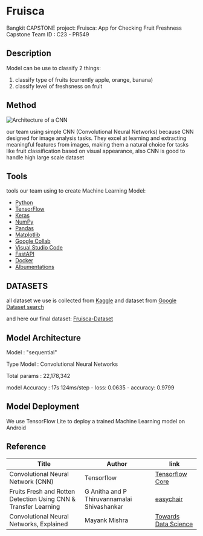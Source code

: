 # Fruisca
Bangkit CAPSTONE project:  Fruisca: App for Checking Fruit Freshness
Capstone Team ID : C23 - PR549

## Description
Model can be use to classify 2 things:
  1. classify type of fruits (currently apple, orange, banana)
  2. classify level of freshsness on fruit

## Method
 ![Architecture of a CNN](https://miro.medium.com/v2/resize:fit:720/format:webp/1*kkyW7BR5FZJq4_oBTx3OPQ.png)
 
our team using simple CNN (Convolutional Neural Networks) because CNN designed for image analysis tasks. They excel at learning and extracting meaningful features from images, making them a natural choice for tasks like fruit classification based on visual appearance, also CNN is good to handle high large scale dataset

## Tools
tools our team using to create Machine Learning Model:
- [Python](https://www.python.org)
- [TensorFlow](https://www.tensorflow.org)
- [Keras](https://keras.io)
- [NumPy](https://numpy.org)
- [Pandas](https://pandas.pydata.org)
- [Matplotlib](https://matplotlib.org)
- [Google Collab](https://colab.research.google.com)
- [Visual Studio Code](https://code.visualstudio.com)
- [FastAPI](https://fastapi.tiangolo.com)
- [Docker](https://www.docker.com)
- [Albumentations](https://albumentations.ai/docs/)

## DATASETS
all dataset we use is collected from [Kaggle](https://www.kaggle.com) and dataset from [Google Dataset search](https://datasetsearch.research.google.com)

and here our final dataset: [Fruisca-Dataset](https://www.kaggle.com/datasets/kuuha2768/fruisca-dataset)

## Model Architecture

Model          : "sequential"

Type Model     : Convolutional Neural Networks

Total params   : 22,178,342

model Accuracy : 17s 124ms/step - loss: 0.0635 - accuracy: 0.9799


## Model Deployment
We use TensorFlow Lite to deploy a trained Machine Learning model on Android

## Reference
| Title                              | Author | link                   | 
| ---------------------------------- |  ---------------------- | ---------------------- |
| Convolutional Neural Network (CNN) |  Tensorflow | [Tensorflow Core](https://www.tensorflow.org/tutorials/images/cnn) |
| Fruits Fresh and Rotten Detection Using CNN & Transfer Learning | G Anitha and P Thiruvannamalai Shivashankar | [easychair](https://easychair.org/publications/preprint_open/wZ2Fv) |
| Convolutional Neural Networks, Explained | Mayank Mishra | [Towards Data Science](https://towardsdatascience.com/convolutional-neural-networks-explained-9cc5188c4939) |


